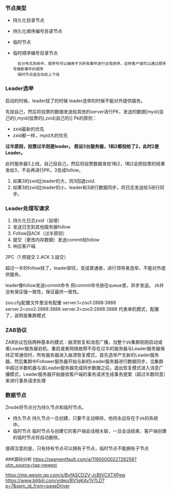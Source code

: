 
### 节点类型
- 持久化目录节点 
- 持久化顺序编号目录节点
- 临时节点
- 临时顺序编号目录节点

        在分布式系统中，顺序号可以被用于为所有事件进行全局排序，这样客户端可以通过顺序号推断事件的顺序        
        临时节点适合动态上下线


### Leader选举
启动的时候，leader挂了的时候
leader选举的时候不能对外提供服务。

先投自己，然后将投票的数据发送给其他的server进行PK，发送的数据[myid(自己的),myid(投票的),zxid(自己的)]
Pk的原则：
- zxid最新的优先
- zxid都一样，myid大的优先

**过半原则，投票过半则是leader。 假设3台服务器，1和2都投给了2，此时2是Leader。**

此时服务器3上线，自己投自己，然后将投票数据发给1和2，1和2会把投票的结果发给3，不会再进行PK，3变成follow。
1. 如果3的zxid比leader的大，则3回退zxid.
2. 如果3的zxid比leader的小，leader和3进行数据同步，将日志发送给3进行同步。


### Leader处理写请求
1. 持久化日志zxid（自增）
2. 发送日志到其他服务器follow
3. Follow回ACK（过半原则）
4. 提交（更改内存数据）发送commit给follow
5. 响应客户端

2PC（1.预提交 2.ACK 3.提交）

超过一半的follow挂了，leader卸任，变成普通者，进行领导者选举，不能对外提供服务。


leader像follow发送commit命令
把commit命令放在queue里，异步发送。
zk并没有保证强一致性，保证最终一致性。

zoo.cfg配置文件里没有配置
server.1=zoo1:2888:3888
server.2=zoo2:2888:3888
server.3=zoo3:2888:3888
代表单机模式，配置了，说明是集群模式

### ZAB协议
ZAB协议包括两种基本的模式：崩溃恢复和消息广播，当整个zk集群刚刚启动或者Leader服务器宕机、重启或者网络故障不存在过半的服务器与Leader服务器保持正常通信时，所有服务器进入崩溃恢复模式，首先选举产生新的Leader服务器，然后集群中Follower服务器开始与新的Leader服务器进行数据同步，当集群中超过半数机器与该Leader服务器完成同步数据之后，退出恢复模式进入消息广播模式，Leader服务器开始接收客户端的事务请求生成事务提案（超过半数同意）来进行事务请求处理


### 数据节点
Znode将节点分为持久节点和临时节点。
- 持久节点
持久节点一旦创建，只要不主动移除，他将永远存在于zk的系统中。
- 临时节点
临时节点与创建它的客户端会话相关联，一旦会话结束，客户端创建的临时节点将自动删除。
  
值得注意的是，只有持有节点可以拥有子节点，临时节点不能拥有子节点

###源码分析
https://segmentfault.com/a/1190000022726256?utm_source=tag-newest

https://mp.weixin.qq.com/s/ByfASCD2V-JcBtVCXTXPew
https://www.bilibili.com/video/BV1qK4y1V7LD?p=7&spm_id_from=pageDriver


